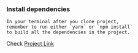 ### Install dependencies

````
In your terminal after you clone project,
remember to run either `yarn` or `npm install`
to build all the dependencies in the project.
````
Check [Project Link](https://ahsanhabib98.github.io/react-todo/)